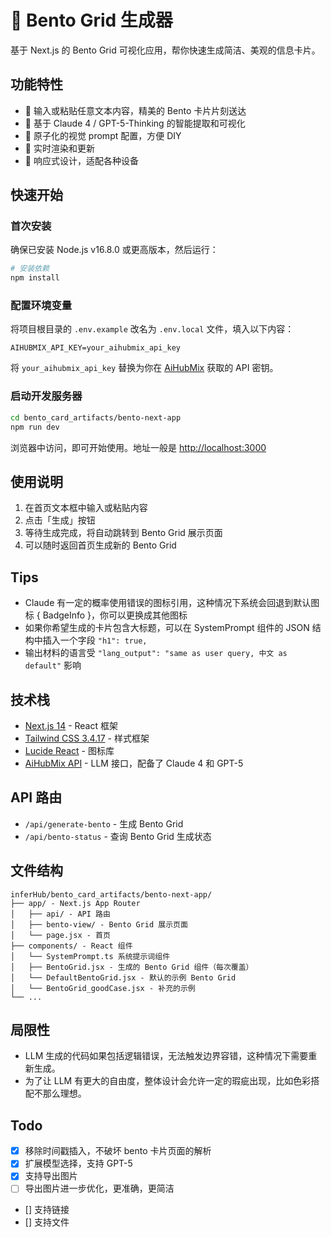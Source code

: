 # 🍱 Bento Grid 生成器

基于 Next.js 的 Bento Grid 可视化应用，帮你快速生成简洁、美观的信息卡片。

## 功能特性

- 📝 输入或粘贴任意文本内容，精美的 Bento 卡片片刻送达
- 🧠 基于 Claude 4 / GPT-5-Thinking 的智能提取和可视化
- 🎨 原子化的视觉 prompt 配置，方便 DIY
- 🔄 实时渲染和更新
- 📱 响应式设计，适配各种设备

## 快速开始

### 首次安装

确保已安装 Node.js v16.8.0 或更高版本，然后运行：

```bash
# 安装依赖
npm install
```

### 配置环境变量

将项目根目录的 `.env.example` 改名为 `.env.local` 文件，填入以下内容：

```
AIHUBMIX_API_KEY=your_aihubmix_api_key
```

将 `your_aihubmix_api_key` 替换为你在 [AiHubMix](https://aihubmix.com) 获取的 API 密钥。

### 启动开发服务器

```bash
cd bento_card_artifacts/bento-next-app
npm run dev
```

浏览器中访问，即可开始使用。地址一般是 [http://localhost:3000](http://localhost:3000) 

## 使用说明

1. 在首页文本框中输入或粘贴内容
2. 点击「生成」按钮
3. 等待生成完成，将自动跳转到 Bento Grid 展示页面
4. 可以随时返回首页生成新的 Bento Grid

## Tips
- Claude 有一定的概率使用错误的图标引用，这种情况下系统会回退到默认图标 { BadgeInfo }，你可以更换成其他图标
- 如果你希望生成的卡片包含大标题，可以在 SystemPrompt 组件的 JSON 结构中插入一个字段 `"h1": true,`
- 输出材料的语言受 `"lang_output": "same as user query, 中文 as default"` 影响

## 技术栈

- [Next.js 14](https://nextjs.org/) - React 框架
- [Tailwind CSS 3.4.17](https://tailwindcss.com/) - 样式框架
- [Lucide React](https://lucide.dev/) - 图标库
- [AiHubMix API](https://aihubmix.com) - LLM 接口，配备了 Claude 4 和 GPT-5

## API 路由

- `/api/generate-bento` - 生成 Bento Grid
- `/api/bento-status` - 查询 Bento Grid 生成状态

## 文件结构

```
inferHub/bento_card_artifacts/bento-next-app/
├── app/ - Next.js App Router
│   ├── api/ - API 路由
│   ├── bento-view/ - Bento Grid 展示页面
│   └── page.jsx - 首页
├── components/ - React 组件
│   └── SystemPrompt.ts 系统提示词组件
│   ├── BentoGrid.jsx - 生成的 Bento Grid 组件（每次覆盖）
│   └── DefaultBentoGrid.jsx - 默认的示例 Bento Grid
│   └── BentoGrid_goodCase.jsx - 补充的示例
└── ...
```

## 局限性

- LLM 生成的代码如果包括逻辑错误，无法触发边界容错，这种情况下需要重新生成。
- 为了让 LLM 有更大的自由度，整体设计会允许一定的瑕疵出现，比如色彩搭配不那么理想。

## Todo

- [x] 移除时间戳插入，不破坏 bento 卡片页面的解析
- [x] 扩展模型选择，支持 GPT-5
- [x] 支持导出图片
- [ ] 导出图片进一步优化，更准确，更简洁
- [] 支持链接
- [] 支持文件